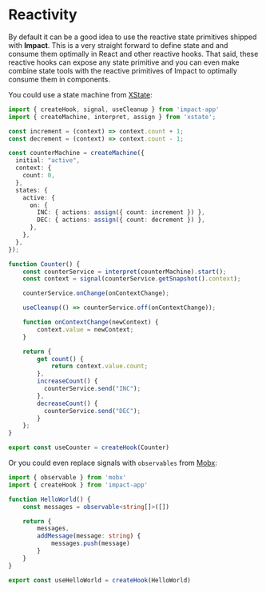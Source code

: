 # Reactivity

By default it can be a good idea to use the reactive state primitives shipped with **Impact**. This is a very straight forward to define state and and consume them optimally in React and other reactive hooks. That said, these reactive hooks can expose any state primitive and you can even make combine state tools with the reactive primitives of Impact to optimally consume them in components.

You could use a state machine from [XState](https://xstate.js.org/):

```ts
import { createHook, signal, useCleanup } from 'impact-app'
import { createMachine, interpret, assign } from 'xstate';

const increment = (context) => context.count + 1;
const decrement = (context) => context.count - 1;

const counterMachine = createMachine({
  initial: "active",
  context: {
    count: 0,
  },
  states: {
    active: {
      on: {
        INC: { actions: assign({ count: increment }) },
        DEC: { actions: assign({ count: decrement }) },
      },
    },
  },
});

function Counter() {
    const counterService = interpret(counterMachine).start();
    const context = signal(counterService.getSnapshot().context);

    counterService.onChange(onContextChange);

    useCleanup(() => counterService.off(onContextChange));

    function onContextChange(newContext) {
        context.value = newContext;
    }

    return {
        get count() {
            return context.value.count;
        },
        increaseCount() {
          counterService.send("INC");
        },
        decreaseCount() {
          counterService.send("DEC");
        }
    };
}

export const useCounter = createHook(Counter)
```

Or you could even replace signals with `observables` from [Mobx](https://mobx.js.org/README.html):

```ts
import { observable } from 'mobx'
import { createHook } from 'impact-app'

function HelloWorld() {
    const messages = observable<string[]>([])

    return {
        messages,
        addMessage(message: string) {
            messages.push(message)
        }
    }
}

export const useHelloWorld = createHook(HelloWorld)
```